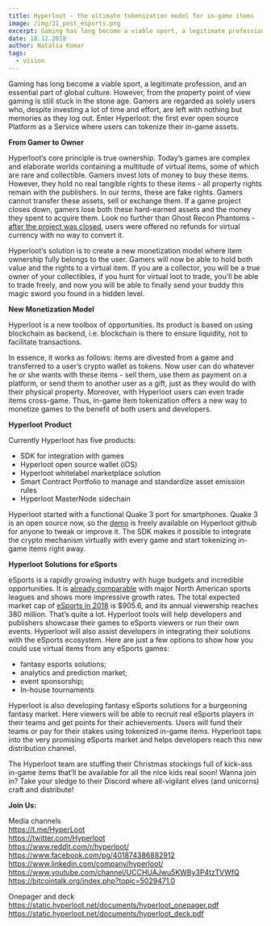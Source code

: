 ```yaml
---
title: Hyperloot - the ultimate tokenization model for in-game items
image: /img/21_post_esports.png
excerpt: Gaming has long become a viable sport, a legitimate profession, and an essential part of global culture. However, from the property point of view gaming is still stuck in the stone age. Gamers are regarded as solely users who, despite investing a lot of time and effort, are left with nothing but memories as they log out. Enter Hyperloot: the first ever open source Platform as a Service where users can tokenize their in-game assets.
date: 18.12.2018
author: Natalia Komar
tags:
  - vision
---
```


Gaming has long become a viable sport, a legitimate profession, and an essential part of global culture. However, from the property point of view gaming is still stuck in the stone age. Gamers are regarded as solely users who, despite investing a lot of time and effort, are left with nothing but memories as they log out. Enter Hyperloot: the first ever open source Platform as a Service where users can tokenize their in-game assets.

**From Gamer to Owner**

Hyperloot’s core principle is true ownership. Today’s games are complex and elaborate worlds containing a multitude of virtual items, some of which are rare and collectible. Gamers invest lots of money to buy these items. However, they hold no real tangible rights to these items - all property rights remain with the publishers. In our terms, these are fake rights. Gamers cannot transfer these assets, sell or exchange them. If a game project closes down, gamers lose both these hard-earned assets and the money they spent to acquire them. Look no further than Ghost Recon Phantoms -  [after the project was closed](https://www.pcgamer.com/ghost-recon-phantoms-is-closing-its-doors/), users were offered no refunds for virtual currency with no way to convert it.

Hyperloot’s solution is to create a new monetization model where item ownership fully belongs to the user. Gamers will now be able to hold both value and the rights to a virtual item. If you are a collector, you will be a true owner of your collectibles, if you hunt for virtual loot to trade, you’ll be able to trade freely, and now you will be able to finally send your buddy this magic sword you found in a hidden level.

**New Monetization Model**

Hyperloot is a new toolbox of opportunities. Its product is based on using blockchain as backend, i.e. blockchain is there to ensure liquidity, not to facilitate transactions. 

In essence, it works as follows: items are divested from a game and transferred to a user’s crypto wallet as tokens. Now user can do whatever he or she wants with these items - sell them, use them as payment on a platform, or send them to another user as a gift, just as they would do with their physical property. Moreover, with Hyperloot users can even trade items cross-game. Thus, in-game item tokenization offers a new way to monetize games to the benefit of both users and developers. 

**Hyperloot Product**

Currently Hyperloot has five products:

* SDK for integration with games
* Hyperloot open source wallet (iOS)
* Hyperloot whitelabel marketplace solution
* Smart Contract Portfolio to manage and standardize asset emission rules
* Hyperloot MasterNode sidechain

Hyperloot started with a functional Quake 3 port for smartphones. Quake 3 is an open source now, so the [demo](https://www.youtube.com/watch?v=8vAbLziUISQ) is freely available on Hyperloot github for anyone to tweak or improve it. The SDK makes it possible to integrate the crypto mechanism virtually with every game and start tokenizing in-game items right away. 

**Hyperloot Solutions for eSports**

eSports is a rapidly growing industry with huge budgets and incredible opportunities. It is [already comparable](https://chartable-images.edapps.nile.works/chartable/5b8441e7f96f7c000fee69b5/2300.jpg) with major North American sports leagues and shows more impressive growth rates. The total expected market cap of [eSports in 2018](https://newzoo.com/insights/articles/newzoo-global-esports-economy-will-reach-905-6-million-2018-brand-investment-grows-48/) is $905.6, and its annual viewership reaches 380 million. That’s quite a lot. Hyperloot tools will help developers and publishers showcase their games to eSports viewers or run their own events. Hyperloot will also assist developers in integrating their solutions with the eSports ecosystem. Here are just a few options to show how you could use virtual items from any eSports games:

* fantasy esports solutions;
* analytics and prediction market;
* event sponsorship;
* In-house tournaments

Hyperloot is also developing fantasy eSports solutions for a burgeoning fantasy market. Here viewers will be able to recruit real eSports players in their teams and get points for their achievements. Users will fund their teams or pay for their stakes using tokenized in-game items. Hyperloot taps into the very promising eSports market and helps developers reach this new distribution channel.

The Hyperloot team are stuffing their Christmas stockings full of kick-ass in-game items that’ll be available for all the nice kids real soon! Wanna join in? Take your sledge to their Discord where all-vigilant elves (and unicorns) craft and distribute! 


**Join Us:**

Media channels</br>
https://t.me/HyperLoot</br>
https://twitter.com/Hyperloot</br>
https://www.reddit.com/r/hyperloot/</br>
https://www.facebook.com/pg/401874386882912</br>
https://www.linkedin.com/company/hyperloot/</br>
https://www.youtube.com/channel/UCCHUAJwu5KWBy3P4tzTVWfQ</br>
https://bitcointalk.org/index.php?topic=5029471.0</br>

Onepager and deck</br>
https://static.hyperloot.net/documents/hyperloot_onepager.pdf</br>
https://static.hyperloot.net/documents/hyperloot_deck.pdf

